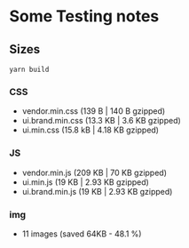 # Some Testing notes

## Sizes

    yarn build

### CSS

* vendor.min.css (139 B | 140 B gzipped)
* ui.brand.min.css (13.3 KB | 3.6 KB gzipped)
* ui.min.css (15.8 kB | 4.18 KB gzipped)

### JS

* vendor.min.js (209 KB | 70 KB gzipped)
* ui.min.js (19 KB | 2.93 KB gzipped)
* ui.brand.min.js (19 KB | 2.93 KB gzipped)

### img

* 11 images (saved 64KB - 48.1 %)
